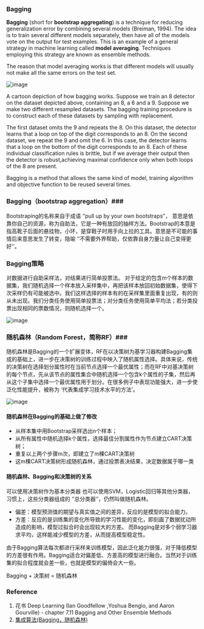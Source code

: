### Bagging ###


**Bagging** (short for **bootstrap aggregating**) is a technique for reducing generalization
error by combining several models (Breiman, 1994). The idea is to
train several different models separately, then have all of the models vote on the
output for test examples. This is an example of a general strategy in machine
learning called **model averaging**. Techniques employing this strategy are known
as ensemble methods.

The reason that model averaging works is that different models will usually
not make all the same errors on the test set.


![image](https://user-images.githubusercontent.com/39177230/115105133-81197100-9f8f-11eb-9e13-07177ddac74c.png)

A cartoon depiction of how bagging works. Suppose we train an 8 detector on
the dataset depicted above, containing an 8, a 6 and a 9. Suppose we make two different
resampled datasets. The bagging training procedure is to construct each of these datasets
by sampling with replacement. 

The first dataset omits the 9 and repeats the 8. On this dataset, the detector learns that a loop on top of the digit corresponds to an 8. 
On the second dataset, we repeat the 9 and omit the 6. In this case, the detector learns that a loop on the bottom of the digit corresponds to an 8. 
Each of these individual classification rules is brittle, but if we average their output then the detector is robust,achieving maximal confidence only when both loops of the 8 are present.

Bagging is a method that allows the same kind of model, training algorithm and objective function to be reused several times.


### Bagging（bootstrap aggregation）###

Bootstraping的名称来自于成语 ‘’pull up by your own bootstraps‘’， 意思是依靠你自己的资源，称为自助法，它是一种有放回的抽样方法。Bootstrap的本意是指高靴子后面的悬挂物，小环，是穿鞋子时用手向上拉的工具。意思是不可能的事情后来意思发生了转变，隐喻 ‘’不需要外界帮助，仅依靠自身力量让自己变得更好‘’。


### Bagging策略 ###

对数据进行自助采样法，对结果进行简单投票法。 对于给定的包含m个样本的数据集，我们随机选择一个样本放入采样集中，再把该样本放回初始数据集，使得下次采样仍有可能被选中。我们这样选择的样本有的在采样集里面重复出现，有的则从未出现。我们分类任务使用简单投票法；对分类任务使用简单平均法；若分类投票出现相同的票数情况，则随机选择一个。

![image](https://user-images.githubusercontent.com/39177230/115105580-76141000-9f92-11eb-9b54-e94af9aa4f6e.png)

### 随机森林（Random Forest，简称RF）###
随机森林是Bagging的一个扩展变体，RF在以决策树为基学习器构建Bagging集成的基础上，进一步在决策树的训练过程中映入了随机属性选择。具体来说，传统的决策树在选择划分属性时在当前节点选择一个最优属性；而在RF中对基决策树的每个节点，先从该节点的属性集合中随机选择一个包含k个属性的子集，然后再从这个子集中选择一个最优属性用于划分。在很多例子中表现功能强大，进一步使泛化性能提升，被称为 ‘代表集成学习技术水平的方法’。

![image](https://user-images.githubusercontent.com/39177230/115105652-defb8800-9f92-11eb-8f87-3957aca6e95c.png)

#### 随机森林在Bagging的基础上做了修改 ####

* 从样本集中用Bootstrap采样选出n个样本；
* 从所有属性中随机选择k个属性，选择最佳分割属性作为节点建立CART决策树；
* 重复以上两个步骤m次，即建立了m棵CART决策树
* 这m棵CART决策树形成随机森林，通过投票表决结果，决定数据属于哪一类

#### 随机森林、Bagging和决策树的关系 ####
可以使用决策树作为基本分类器
也可以使用SVM，Logistic回归等其他分类器，习惯上，这些分类器组成的 ‘’总分类器‘’，仍然叫做随机森林。

* 偏差：模型预测值的期望与真实值之间的差异，反应的是模型的拟合能力。
* 方差：反应的是训练集的变化所导致的学习性能的变化，即刻画了数据扰动所造成的影响，模型过拟合时会出现较大的方差。
而Bagging是对多个弱学习器求平均，这样能减少模型的方差，从而提高模型稳定性。

由于Bagging算法每次都进行采样来训练模型，因此泛化能力很强，对于降低模型的方差很有作用。Bagging适合对偏差低、方差高的模型进行融合。当然对于训练集的拟合程度就会差一些，也就是模型的偏倚会大一些。

Bagging + 决策树 = 随机森林
































### Reference ###

1.  花书 Deep Learning (Ian Goodfellow ,Yoshua Bengio, and Aaron Gourville) - chapter 7.11 Bagging and Other Ensemble Methods
2. [集成算法(Bagging，随机森林)](https://blog.csdn.net/H_hei/article/details/84196235)


